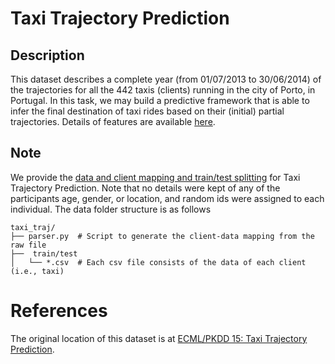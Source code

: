 # Taxi Trajectory Prediction

## Description

This dataset describes a complete year (from 01/07/2013 to 30/06/2014) of the trajectories for all the 442 taxis (clients) running in the city of Porto, in Portugal. In this task, we may build a predictive framework that is able to infer the final destination of taxi rides based on their (initial) partial trajectories. Details of features are available [here](https://www.kaggle.com/c/pkdd-15-predict-taxi-service-trajectory-i/overview).

## Note

We provide the [data and client mapping and train/test splitting](https://fedscale.eecs.umich.edu/dataset/taxi_traj.tar.gz) for Taxi Trajectory Prediction. Note that no details were kept of any of the participants age, gender, or location, and random ids were assigned to each individual. The data folder structure is as follows
```
taxi_traj/
├── parser.py  # Script to generate the client-data mapping from the raw file
├──  train/test
│   └── *.csv  # Each csv file consists of the data of each client (i.e., taxi)
```
# References
The original location of this dataset is at
[ECML/PKDD 15: Taxi Trajectory Prediction](https://www.kaggle.com/c/pkdd-15-predict-taxi-service-trajectory-i/overview).

